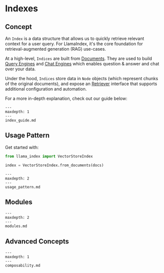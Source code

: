 # Indexes

## Concept
An `Index` is a data structure that allows us to quickly retrieve relevant context for a user query.
For LlamaIndex, it's the core foundation for retrieval-augmented generation (RAG) use-cases.


At a high-level, `Indices` are built from [Documents](/how_to/connector/root.md).
They are used to build [Query Engines](/how_to/query_engine/root.md) and [Chat Engines](/how_to/chat_engine/root.md)
which enables question & answer and chat over your data.  

Under the hood, `Indices` store data in `Node` objects (which represent chunks of the original documents), and expose an [Retriever](/how_to/retriever/root.md) interface that supports additional configuration and automation.

For a more in-depth explanation, check out our guide below:
```{toctree}
---
maxdepth: 1
---
index_guide.md
```



## Usage Pattern
Get started with:
```python
from llama_index import VectorStoreIndex

index = VectorStoreIndex.from_documents(docs)
```

```{toctree}
---
maxdepth: 2
---
usage_pattern.md
```


## Modules

```{toctree}
---
maxdepth: 2
---
modules.md
```

## Advanced Concepts

```{toctree}
---
maxdepth: 1
---
composability.md
```
